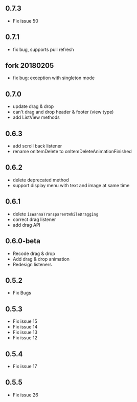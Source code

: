 ## 0.7.3

* Fix issue 50

## 0.7.1

* fix bug, supports pull refresh

## fork 20180205

* fix bug: exception with singleton mode

## 0.7.0

* update drag & drop
* can't drag and drop header & footer (view type)
* add ListView methods

## 0.6.3

* add scroll back listener
* rename onItemDelete to onItemDeleteAnimationFinished

## 0.6.2

* delete deprecated method
* support display menu with text and image at same time

## 0.6.1

* delete `isWannaTransparentWhileDragging`
* correct drag listener
* add drag API

## 0.6.0-beta

* Recode drag & drop
* Add drag & drop animation
* Redesign listeners

## 0.5.2

* Fix Bugs


## 0.5.3

* Fix issue 15
* Fix issue 14
* Fix issue 13
* Fix issue 12


## 0.5.4

* Fix issue 17



## 0.5.5

* Fix issue 26
